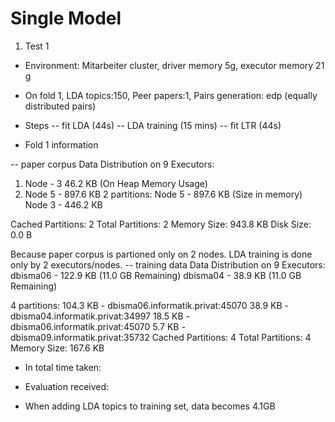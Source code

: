 # Single Model

1. Test 1
- Environment: Mitarbeiter cluster, driver memory 5g, executor memory 21 g
- On fold 1, LDA topics:150, Peer papers:1, Pairs generation: edp (equally distributed pairs)
- Steps
-- fit LDA (44s)
-- LDA training (15 mins)
-- fit LTR (44s)

- Fold 1 information

-- paper corpus 
Data Distribution on 9 Executors:
1) Node - 3 46.2 KB (On Heap Memory Usage)
2) Node 5 - 897.6 KB
2 partitions:
Node 5 - 897.6 KB (Size in memory)
Node 3 - 446.2 KB

Cached Partitions: 2
Total Partitions: 2
Memory Size: 943.8 KB
Disk Size: 0.0 B 

Because paper corpus is partioned only on 2 nodes. LDA training is done only by 2 executors/nodes.
-- training data
Data Distribution on 9 Executors:
dbisma06 - 122.9 KB (11.0 GB Remaining) 
dbisma04 - 38.9 KB (11.0 GB Remaining) 

4 partitions:
104.3 KB - dbisma06.informatik.privat:45070
38.9 KB - dbisma04.informatik.privat:34997
18.5 KB - dbisma06.informatik.privat:45070
5.7 KB - dbisma09.informatik.privat:35732
Cached Partitions: 4
Total Partitions: 4
Memory Size: 167.6 KB 

- In total time taken: 
- Evaluation received:

- When adding LDA topics to training set, data becomes 4.1GB
